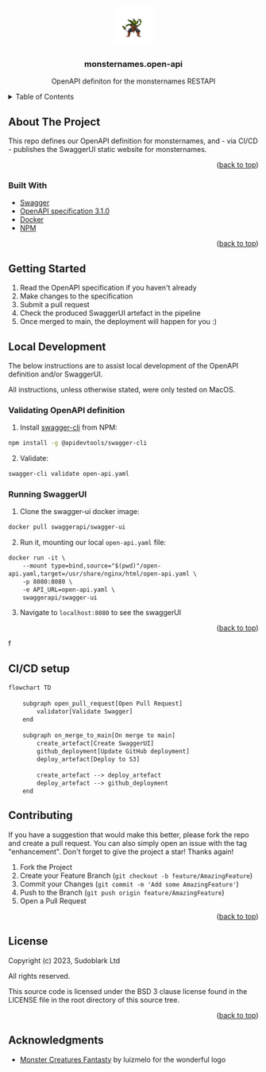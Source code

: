 <!-- PROJECT LOGO -->
<br />
<div align="center">
  <a href="https://github.com/sudoblark/monsternames.open-api">
    <img src="docs/logo.png" alt="Logo" width="80" height="80">
  </a>

<h3 align="center">monsternames.open-api</h3>

  <p align="center">
    OpenAPI definiton for the monsternames RESTAPI
  </p>
</div>



<!-- TABLE OF CONTENTS -->
<details>
  <summary>Table of Contents</summary>
  <ol>
    <li>
      <a href="#about-the-project">About The Project</a>
      <ul>
        <li><a href="#built-with">Built With</a></li>
      </ul>
    </li>
    <li><a href="#getting-started">Getting started</a></li>
    <li>
      <a href="#local-development">Local development</a>
      <ul>
        <li><a href="#validating-openapi-definition">Validating OpenAPI definition</a></li>
        <li><a href="#running-swaggerui">Running SwaggerUI</a></li>
      </ul>
    </li>
    <li><a href="#ci-cd-setup">CI/CD Setup</a></li>
    <li><a href="#contributing">Contributing</a></li>
    <li><a href="#license">License</a></li>
    <li><a href="#acknowledgments">Acknowledgments</a></li>
  </ol>
</details>



<!-- ABOUT THE PROJECT -->
## About The Project
This repo defines our OpenAPI definition for monsternames, and - via CI/CD - publishes
the SwaggerUI static website for monsternames.

<p align="right">(<a href="#readme-top">back to top</a>)</p>



### Built With

* [Swagger](https://swagger.io)
* [OpenAPI specification 3.1.0](https://swagger.io/specification/)
* [Docker](https://hub.docker.com)
* [NPM](https://www.npmjs.com)

<p align="right">(<a href="#readme-top">back to top</a>)</p>



<!-- GETTING STARTED -->
## Getting Started

1. Read the OpenAPI specification if you haven't already
2. Make changes to the specification 
3. Submit a pull request
4. Check the produced SwaggerUI artefact in the pipeline 
5. Once merged to main, the deployment will happen for you :)


<!-- LOCAL DEVELOPMENT -->
## Local Development
The below instructions are to assist local development of the OpenAPI definition and/or
SwaggerUI.

All instructions, unless otherwise stated, were only tested on MacOS.

### Validating OpenAPI definition

1. Install [swagger-cli](https://apitools.dev/swagger-cli/) from NPM:
```sh
npm install -g @apidevtools/swagger-cli
```
2. Validate:
```sh
swagger-cli validate open-api.yaml
```

### Running SwaggerUI

1. Clone the swagger-ui docker image:
```sh
docker pull swaggerapi/swagger-ui
```

2. Run it, mounting our local `open-api.yaml` file:

```
docker run -it \
    --mount type=bind,source="$(pwd)"/open-api.yaml,target=/usr/share/nginx/html/open-api.yaml \
    -p 8080:8080 \
    -e API_URL=open-api.yaml \
    swaggerapi/swagger-ui
```

3. Navigate to `localhost:8080` to see the swaggerUI


<p align="right">(<a href="#readme-top">back to top</a>)</p>


f<!-- CI/CD -->
## CI/CD setup

```mermaid
flowchart TD

    subgraph open_pull_request[Open Pull Request]
        validator[Validate Swagger]
    end

    subgraph on_merge_to_main[On merge to main]
        create_artefact[Create SwaggerUI]
        github_deployment[Update GitHub deployment]
        deploy_artefact[Deploy to S3]

        create_artefact --> deploy_artefact
        deploy_artefact --> github_deployment
    end
```



<!-- CONTRIBUTING -->
## Contributing

If you have a suggestion that would make this better, please fork the repo and create a pull request. You can also simply open an issue with the tag "enhancement".
Don't forget to give the project a star! Thanks again!

1. Fork the Project
2. Create your Feature Branch (`git checkout -b feature/AmazingFeature`)
3. Commit your Changes (`git commit -m 'Add some AmazingFeature'`)
4. Push to the Branch (`git push origin feature/AmazingFeature`)
5. Open a Pull Request

<p align="right">(<a href="#top">back to top</a>)</p>

<!-- LICENSE -->
## License

Copyright (c) 2023, Sudoblark Ltd

All rights reserved.

This source code is licensed under the BSD 3 clause license found in the
LICENSE file in the root directory of this source tree. 

<p align="right">(<a href="#readme-top">back to top</a>)</p>


<!-- ACKNOWLEDGMENTS -->
## Acknowledgments

* [Monster Creatures Fantasty](https://luizmelo.itch.io/monsters-creatures-fantasy) by luizmelo for the wonderful logo